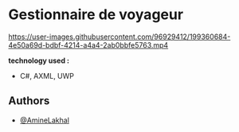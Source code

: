# Gestionnaire de voyageur

https://user-images.githubusercontent.com/96929412/199360684-4e50a69d-bdbf-4214-a4a4-2ab0bbfe5763.mp4

**technology used :**
- C#, AXML, UWP

## Authors
- [@AmineLakhal](https://github.com/aminelkl)
